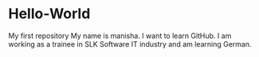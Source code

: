 # Hello-World
My first repository
My name is manisha. I want to learn GitHub. I am working as a trainee in SLK Software IT industry and am learning German.
         
